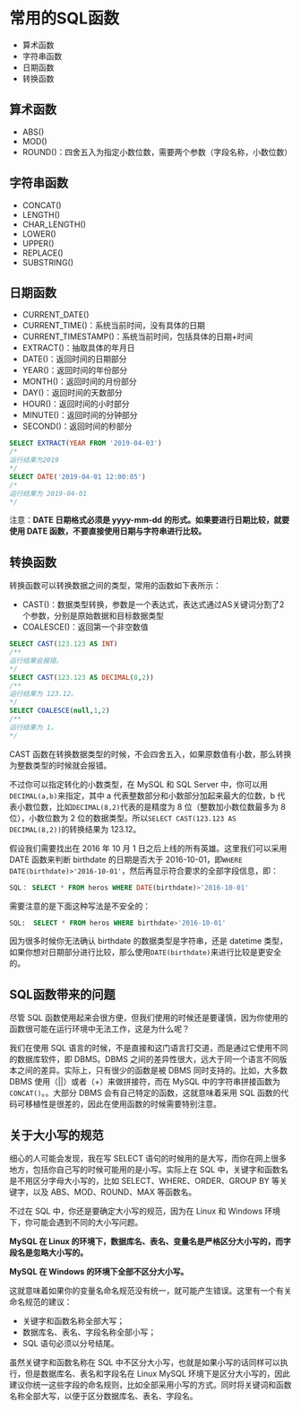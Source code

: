 # 常用的SQL函数

* 算术函数
* 字符串函数
* 日期函数
* 转换函数

## 算术函数

* ABS()
* MOD()
* ROUND()：四舍五入为指定小数位数，需要两个参数（字段名称，小数位数）

## 字符串函数

* CONCAT()
* LENGTH()
* CHAR_LENGTH()
* LOWER()
* UPPER()
* REPLACE()
* SUBSTRING()

## 日期函数

* CURRENT_DATE()
* CURRENT_TIME()：系统当前时间，没有具体的日期
* CURRENT_TIMESTAMP()：系统当前时间，包括具体的日期+时间
* EXTRACT()：抽取具体的年月日
* DATE()：返回时间的日期部分
* YEAR()：返回时间的年份部分
* MONTH()：返回时间的月份部分
* DAY()：返回时间的天数部分
* HOUR()：返回时间的小时部分
* MINUTE()：返回时间的分钟部分
* SECOND()：返回时间的秒部分

```sql
SELECT EXTRACT(YEAR FROM '2019-04-03')
/*
运行结果为2019
*/
SELECT DATE('2019-04-01 12:00:05')
/*
运行结果为 2019-04-01
*/
```

注意：**DATE 日期格式必须是 yyyy-mm-dd 的形式。如果要进行日期比较，就要使用 DATE 函数，不要直接使用日期与字符串进行比较。**

## 转换函数

转换函数可以转换数据之间的类型，常用的函数如下表所示：

* CAST()：数据类型转换，参数是一个表达式，表达式通过AS关键词分割了2个参数，分别是原始数据和目标数据类型
* COALESCE()：返回第一个非空数值

```sql
SELECT CAST(123.123 AS INT)
/**
运行结果会报错。
*/
SELECT CAST(123.123 AS DECIMAL(8,2))
/**
运行结果为 123.12。
*/
SELECT COALESCE(null,1,2)
/**
运行结果为 1。
*/
```

CAST 函数在转换数据类型的时候，不会四舍五入，如果原数值有小数，那么转换为整数类型的时候就会报错。

不过你可以指定转化的小数类型，在 MySQL 和 SQL Server 中，你可以用`DECIMAL(a,b)`来指定，其中 a 代表整数部分和小数部分加起来最大的位数，b 代表小数位数，比如`DECIMAL(8,2)`代表的是精度为 8 位（整数加小数位数最多为 8 位），小数位数为 2 位的数据类型。所以`SELECT CAST(123.123 AS DECIMAL(8,2))`的转换结果为 123.12。

假设我们需要找出在 2016 年 10 月 1 日之后上线的所有英雄。这里我们可以采用 DATE 函数来判断 birthdate 的日期是否大于 2016-10-01，即`WHERE DATE(birthdate)>'2016-10-01'`，然后再显示符合要求的全部字段信息，即：

```sql
SQL： SELECT * FROM heros WHERE DATE(birthdate)>'2016-10-01'
```

需要注意的是下面这种写法是不安全的：

```sql
SQL:  SELECT * FROM heros WHERE birthdate>'2016-10-01'
```

因为很多时候你无法确认 birthdate 的数据类型是字符串，还是 datetime 类型，如果你想对日期部分进行比较，那么使用`DATE(birthdate)`来进行比较是更安全的。

## SQL函数带来的问题

尽管 SQL 函数使用起来会很方便，但我们使用的时候还是要谨慎，因为你使用的函数很可能在运行环境中无法工作，这是为什么呢？

我们在使用 SQL 语言的时候，不是直接和这门语言打交道，而是通过它使用不同的数据库软件，即 DBMS。DBMS 之间的差异性很大，远大于同一个语言不同版本之间的差异。实际上，只有很少的函数是被 DBMS 同时支持的。比如，大多数 DBMS 使用（||）或者（+）来做拼接符，而在 MySQL 中的字符串拼接函数为`CONCAT()`。。大部分 DBMS 会有自己特定的函数，这就意味着采用 SQL 函数的代码可移植性是很差的，因此在使用函数的时候需要特别注意。

## 关于大小写的规范

细心的人可能会发现，我在写 SELECT 语句的时候用的是大写，而你在网上很多地方，包括你自己写的时候可能用的是小写。实际上在 SQL 中，关键字和函数名是不用区分字母大小写的，比如 SELECT、WHERE、ORDER、GROUP BY 等关键字，以及 ABS、MOD、ROUND、MAX 等函数名。

不过在 SQL 中，你还是要确定大小写的规范，因为在 Linux 和 Windows 环境下，你可能会遇到不同的大小写问题。

**MySQL 在 Linux 的环境下，数据库名、表名、变量名是严格区分大小写的，而字段名是忽略大小写的。**

 **MySQL 在 Windows 的环境下全部不区分大小写。**

这就意味着如果你的变量名命名规范没有统一，就可能产生错误。这里有一个有关命名规范的建议：

* 关键字和函数名称全部大写；
* 数据库名、表名、字段名称全部小写；
* SQL 语句必须以分号结尾。

虽然关键字和函数名称在 SQL 中不区分大小写，也就是如果小写的话同样可以执行，但是数据库名、表名和字段名在 Linux MySQL 环境下是区分大小写的，因此建议你统一这些字段的命名规则，比如全部采用小写的方式。同时将关键词和函数名称全部大写，以便于区分数据库名、表名、字段名。

